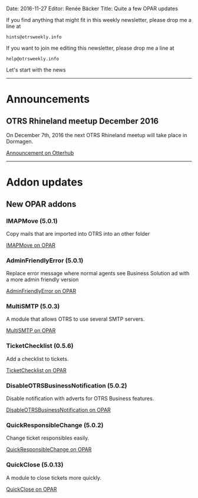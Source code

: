 Date: 2016-11-27
Editor: Renée Bäcker
Title: Quite a few OPAR updates


If you find anything that
might fit in this weekly newsletter, please drop me a line at

`hints@otrsweekly.info`

If you want to join me editing this newsletter, please drop me a line at

`help@otrsweekly.info`

Let's start with the news

<hr>

# Announcements

## OTRS Rhineland meetup December 2016

On December 7th, 2016 the next OTRS Rhineland meetup will take place in Dormagen.

[Announcement on Otterhub](http://forums.otterhub.org/viewtopic.php?f=34&t=33842)

<hr>

# Addon updates

## New OPAR addons

### IMAPMove (5.0.1)

Copy mails that are imported into OTRS into an other folder

[IMAPMove on OPAR](http://opar.perl-services.de/dist/IMAPMove)

### AdminFriendlyError (5.0.1)

Replace error message where normal agents see Business Solution ad with a more admin friendly version

[AdminFriendlyError on OPAR](http://opar.perl-services.de/dist/AdminFriendlyError)

### MultiSMTP (5.0.3)

A module that allows OTRS to use several SMTP servers.

[MultiSMTP on OPAR](http://opar.perl-services.de/dist/MultiSMTP)

### TicketChecklist (0.5.6)

Add a checklist to tickets.

[TicketChecklist on OPAR](http://opar.perl-services.de/dist/TicketChecklist)

### DisableOTRSBusinessNotification (5.0.2)

Disable notification with adverts for OTRS Business features.

[DisableOTRSBusinessNotification on OPAR](http://opar.perl-services.de/dist/DisableOTRSBusinessNotification)

### QuickResponsibleChange (5.0.2)

Change ticket responsibles easily.

[QuickResponsibleChange on OPAR](http://opar.perl-services.de/dist/QuickResponsibleChange)

### QuickClose (5.0.13)

A module to close tickets more quickly.

[QuickClose on OPAR](http://opar.perl-services.de/dist/QuickClose)

